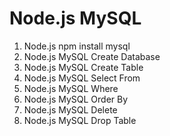 # Node.js MySQL
1. Node.js npm install mysql
2. Node.js MySQL Create Database
3. Node.js MySQL Create Table
4. Node.js MySQL Select From
5. Node.js MySQL Where
6. Node.js MySQL Order By
7. Node.js MySQL Delete
8. Node.js MySQL Drop Table